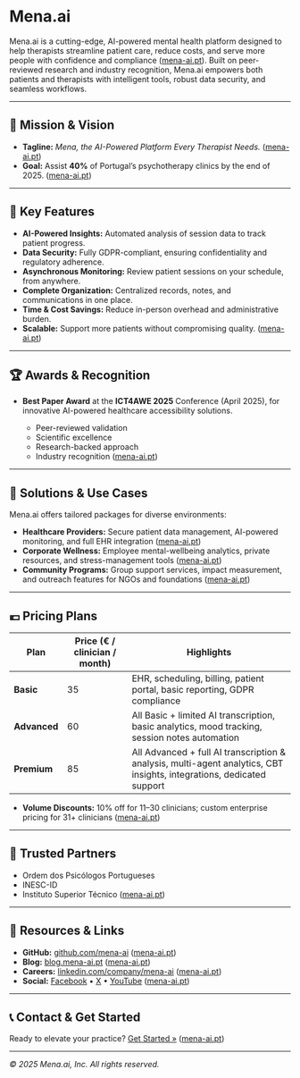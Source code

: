# Mena.ai

Mena.ai is a cutting-edge, AI-powered mental health platform designed to help therapists streamline patient care, reduce costs, and serve more people with confidence and compliance ([mena-ai.pt][1]). Built on peer-reviewed research and industry recognition, Mena.ai empowers both patients and therapists with intelligent tools, robust data security, and seamless workflows.

---

## 🚀 Mission & Vision

* **Tagline:** *Mena, the AI-Powered Platform Every Therapist Needs.* ([mena-ai.pt][1])
* **Goal:** Assist **40%** of Portugal’s psychotherapy clinics by the end of 2025. ([mena-ai.pt][1])

---

## 🔑 Key Features

* **AI-Powered Insights:** Automated analysis of session data to track patient progress.
* **Data Security:** Fully GDPR-compliant, ensuring confidentiality and regulatory adherence.
* **Asynchronous Monitoring:** Review patient sessions on your schedule, from anywhere.
* **Complete Organization:** Centralized records, notes, and communications in one place.
* **Time & Cost Savings:** Reduce in-person overhead and administrative burden.
* **Scalable:** Support more patients without compromising quality. ([mena-ai.pt][1])

---

## 🏆 Awards & Recognition

* **Best Paper Award** at the **ICT4AWE 2025** Conference (April 2025), for innovative AI-powered healthcare accessibility solutions.

  * Peer-reviewed validation
  * Scientific excellence
  * Research-backed approach
  * Industry recognition ([mena-ai.pt][1])

---

## 💼 Solutions & Use Cases

Mena.ai offers tailored packages for diverse environments:

* **Healthcare Providers:** Secure patient data management, AI-powered monitoring, and full EHR integration ([mena-ai.pt][2])
* **Corporate Wellness:** Employee mental-wellbeing analytics, private resources, and stress-management tools ([mena-ai.pt][2])
* **Community Programs:** Group support services, impact measurement, and outreach features for NGOs and foundations ([mena-ai.pt][2])

---

## 💶 Pricing Plans

| Plan         | Price (€ / clinician / month) | Highlights                                                                                                            |
| ------------ | ----------------------------- | --------------------------------------------------------------------------------------------------------------------- |
| **Basic**    | 35                            | EHR, scheduling, billing, patient portal, basic reporting, GDPR compliance                                            |
| **Advanced** | 60                            | All Basic + limited AI transcription, basic analytics, mood tracking, session notes automation                        |
| **Premium**  | 85                            | All Advanced + full AI transcription & analysis, multi-agent analytics, CBT insights, integrations, dedicated support |

* **Volume Discounts:** 10% off for 11–30 clinicians; custom enterprise pricing for 31+ clinicians ([mena-ai.pt][1])

---

## 🤝 Trusted Partners

* Ordem dos Psicólogos Portugueses
* INESC-ID
* Instituto Superior Técnico ([mena-ai.pt][1])

---

## 🔗 Resources & Links

* **GitHub:** [github.com/mena-ai](https://github.com/mena-ai) ([mena-ai.pt][1])
* **Blog:** [blog.mena-ai.pt](https://blog.mena-ai.pt) ([mena-ai.pt][1])
* **Careers:** [linkedin.com/company/mena-ai](https://www.linkedin.com/company/mena-ai) ([mena-ai.pt][1])
* **Social:** [Facebook](https://facebook.com/menaai) • [X](https://x.com/mena_ai) • [YouTube](https://youtube.com/menaai) ([mena-ai.pt][1])

---

## 📞 Contact & Get Started

Ready to elevate your practice?
[Get Started »](https://mena-ai.pt/pricing) ([mena-ai.pt][1])

---

*© 2025 Mena.ai, Inc. All rights reserved.*

[1]: https://mena-ai.pt/ "Mena.ai – AI-Powered Mental Health Platform for Therapists"
[2]: https://mena-ai.pt/solutions?utm_source=chatgpt.com "Mena.ai - AI-Powered Mental Health Platform"
